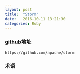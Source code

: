 ```yaml
---
layout: post
title:  "Storm"
date:   2016-10-11 13:21:30
categories: Ruby
---
```


### github地址
```
https://github.com/apache/storm
```

### 术语

###